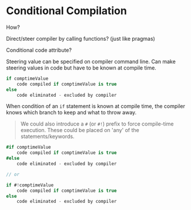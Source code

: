 # Conditional Compilation

How?

Direct/steer compiler by calling functions? (just like pragmas)

Conditional code attribute?

Steering value can be specified on compiler command line.
Can make steering values in code but have to be known at compile time.

```C#
if comptimeValue
    code compiled if comptimeValue is true
else
    code eliminated - excluded by compiler
```

When condition of an `if` statement is known at compile time, the compiler knows which branch to keep and what to throw away.

> We could also introduce a `#` (or `#!`) prefix to force compile-time execution. These could be placed on 'any' of the statements/keywords.

```C#
#if comptimeValue
    code compiled if comptimeValue is true
#else
    code eliminated - excluded by compiler

// or

if #!comptimeValue
    code compiled if comptimeValue is true
else
    code eliminated - excluded by compiler
```
